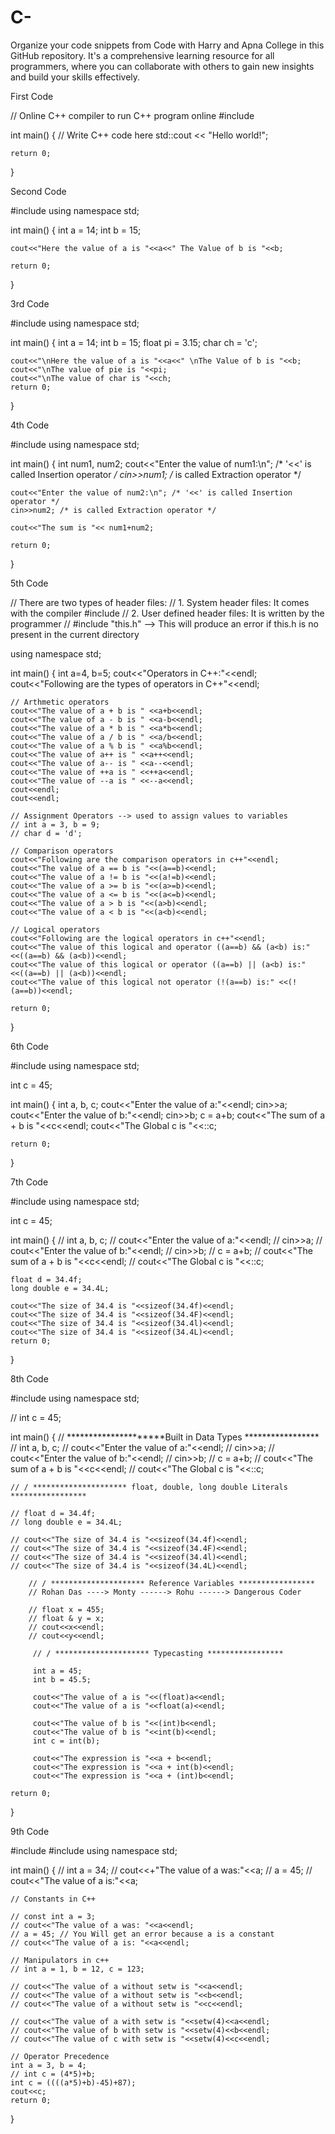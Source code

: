# C-
Organize your code snippets from Code with Harry and Apna College in this GitHub repository. It's a comprehensive learning resource for all programmers, where you can collaborate with others to gain new insights and build your skills effectively.

First Code 

// Online C++ compiler to run C++ program online
#include <iostream>

int main() {
    // Write C++ code here
    std::cout << "Hello world!";

    return 0;
}
  
  
Second Code 
    
#include<iostream>
using namespace std;

int main()
{
    int a = 14;
    int b = 15;
    
    cout<<"Here the value of a is "<<a<<" The Value of b is "<<b;
    
    return 0;
}    

    
3rd Code

#include<iostream>
using namespace std;

int main()
{
    int a = 14;
    int b = 15;
    float pi = 3.15;
    char ch = 'c';
    
    cout<<"\nHere the value of a is "<<a<<" \nThe Value of b is "<<b;
    cout<<"\nThe value of pie is "<<pi;
    cout<<"\nThe value of char is "<<ch;
    return 0;
}    

4th Code

#include<iostream>
using namespace std;

int main()
{
    int num1, num2;
    cout<<"Enter the value of num1:\n"; /* '<<' is called Insertion operator */
    cin>>num1; /* is called Extraction operator */
    
    cout<<"Enter the value of num2:\n"; /* '<<' is called Insertion operator */
    cin>>num2; /* is called Extraction operator */
    
    cout<<"The sum is "<< num1+num2;
    
    return 0;
}    

5th Code 

// There are two types of header files:
// 1. System header files: It comes with the compiler 
#include<iostream>
// 2. User defined header files: It is written by the programmer
// #include "this.h" --> This will produce an error if this.h is no present in the current directory 

using namespace std;

int main()
{
    int a=4, b=5;
    cout<<"Operators in C++:"<<endl;
    cout<<"Following are the types of operators in C++"<<endl;
    
    // Arthmetic operators
    cout<<"The value of a + b is " <<a+b<<endl;
    cout<<"The value of a - b is " <<a-b<<endl;
    cout<<"The value of a * b is " <<a*b<<endl;
    cout<<"The value of a / b is " <<a/b<<endl;
    cout<<"The value of a % b is " <<a%b<<endl;
    cout<<"The value of a++ is " <<a++<<endl;
    cout<<"The value of a-- is " <<a--<<endl;
    cout<<"The value of ++a is " <<++a<<endl;
    cout<<"The value of --a is " <<--a<<endl;
    cout<<endl;
    cout<<endl;
    
    // Assignment Operators --> used to assign values to variables 
    // int a = 3, b = 9;
    // char d = 'd';
    
    // Comparison operators
    cout<<"Following are the comparison operators in c++"<<endl;
    cout<<"The value of a == b is "<<(a==b)<<endl;
    cout<<"The value of a != b is "<<(a!=b)<<endl;
    cout<<"The value of a >= b is "<<(a>=b)<<endl;
    cout<<"The value of a <= b is "<<(a<=b)<<endl;
    cout<<"The value of a > b is "<<(a>b)<<endl;
    cout<<"The value of a < b is "<<(a<b)<<endl;
    
    // Logical operators
    cout<<"Following are the logical operators in c++"<<endl;
    cout<<"The value of this logical and operator ((a==b) && (a<b) is:" <<((a==b) && (a<b))<<endl;
    cout<<"The value of this logical or operator ((a==b) || (a<b) is:" <<((a==b) || (a<b))<<endl;
    cout<<"The value of this logical not operator (!(a==b) is:" <<(!(a==b))<<endl;
    
    return 0;
}    

6th Code

#include<iostream>
using namespace std;

int c = 45;

int main()
{
    int a, b, c;
    cout<<"Enter the value of a:"<<endl;
    cin>>a;
    cout<<"Enter the value of b:"<<endl;
    cin>>b;
    c = a+b;
    cout<<"The sum of a + b is "<<c<<endl;
    cout<<"The Global c is "<<::c;
    
    return 0;
}

7th Code 

#include<iostream>
using namespace std;

int c = 45;

int main()
{
    // int a, b, c;
    // cout<<"Enter the value of a:"<<endl;
    // cin>>a;
    // cout<<"Enter the value of b:"<<endl;
    // cin>>b;
    // c = a+b;
    // cout<<"The sum of a + b is "<<c<<endl;
    // cout<<"The Global c is "<<::c;
    
    float d = 34.4f;
    long double e = 34.4L;
    
    cout<<"The size of 34.4 is "<<sizeof(34.4f)<<endl;
    cout<<"The size of 34.4 is "<<sizeof(34.4F)<<endl;
    cout<<"The size of 34.4 is "<<sizeof(34.4l)<<endl;
    cout<<"The size of 34.4 is "<<sizeof(34.4L)<<endl;
    return 0;
}

8th Code
    
#include<iostream>
using namespace std;

// int c = 45;

int main()
{
    // *********************Built in Data Types *****************
    // int a, b, c;
    // cout<<"Enter the value of a:"<<endl;
    // cin>>a;
    // cout<<"Enter the value of b:"<<endl;
    // cin>>b;
    // c = a+b;
    // cout<<"The sum of a + b is "<<c<<endl;
    // cout<<"The Global c is "<<::c;
    
    // / ********************* float, double, long double Literals *****************
    
    // float d = 34.4f;
    // long double e = 34.4L;
    
    // cout<<"The size of 34.4 is "<<sizeof(34.4f)<<endl;
    // cout<<"The size of 34.4 is "<<sizeof(34.4F)<<endl;
    // cout<<"The size of 34.4 is "<<sizeof(34.4l)<<endl;
    // cout<<"The size of 34.4 is "<<sizeof(34.4L)<<endl;
    
        // / ********************* Reference Variables *****************
        // Rohan Das ----> Monty ------> Rohu ------> Dangerous Coder
        
        // float x = 455;
        // float & y = x;
        // cout<<x<<endl;
        // cout<<y<<endl;
        
         // / ********************* Typecasting *****************
         
         int a = 45;
         int b = 45.5;
         
         cout<<"The value of a is "<<(float)a<<endl;
         cout<<"The value of a is "<<float(a)<<endl;
         
         cout<<"The value of b is "<<(int)b<<endl;
         cout<<"The value of b is "<<int(b)<<endl;
         int c = int(b);
         
         cout<<"The expression is "<<a + b<<endl;
         cout<<"The expression is "<<a + int(b)<<endl;
         cout<<"The expression is "<<a + (int)b<<endl;
         
    return 0;
}    

9th Code 

#include<iostream>
#include<iomanip>
using namespace std;

int main()
{
    // int a = 34;
    // cout<<+"The value of a was:"<<a;
    // a = 45;
    // cout<<"The value of a is:"<<a;
    
    // Constants in C++
    
    // const int a = 3;
    // cout<<"The value of a was: "<<a<<endl;
    // a = 45; // You Will get an error because a is a constant
    // cout<<"The value of a is: "<<a<<endl;
    
    // Manipulators in c++
    // int a = 1, b = 12, c = 123;
    
    // cout<<"The value of a without setw is "<<a<<endl;
    // cout<<"The value of a without setw is "<<b<<endl;
    // cout<<"The value of a without setw is "<<c<<endl;
    
    // cout<<"The value of a with setw is "<<setw(4)<<a<<endl;
    // cout<<"The value of b with setw is "<<setw(4)<<b<<endl;
    // cout<<"The value of c with setw is "<<setw(4)<<c<<endl;
    
    // Operator Precedence
    int a = 3, b = 4;
    // int c = (4*5)+b;
    int c = ((((a*5)+b)-45)+87);
    cout<<c;
    return 0;
}
